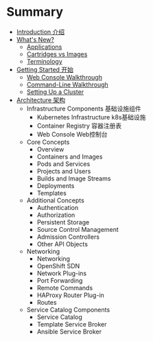 # Summary

* [Introduction 介绍](README.md)
* [What's New?](whats-new/overview.md)
  * [Applications](whats-new/applications.md)
  * [Cartridges vs Images](whats-new/cartridges-vs-images.md)
  * [Terminology](whats-new/terminology.md)
* [Getting Started 开始](getting-started/overview.md)
  * [Web Console Walkthrough](getting-started/web-console-walkthrough.md)
  * [Command-Line Walkthrough](getting-started/command-line-walkthrough.md)
  * [Setting Up a Cluster](getting-started/setting-up-a-cluster.md)
* [Architecture 架构](architecture/overview.md)
    * Infrastructure Components 基础设施组件
        * Kubernetes Infrastructure k8s基础设施
        * Container Registry 容器注册表
        * Web Console Web控制台
    * Core Concepts
        * Overview
        * Containers and Images
        * Pods and Services
        * Projects and Users
        * Builds and Image Streams
        * Deployments
        * Templates
    * Additional Concepts
        * Authentication
        * Authorization
        * Persistent Storage
        * Source Control Management
        * Admission Controllers
        * Other API Objects
    * Networking
        * Networking
        * OpenShift SDN
        * Network Plug-ins
        * Port Forwarding
        * Remote Commands
        * HAProxy Router Plug-in
        * Routes
    * Service Catalog Components
        * Service Catalog
        * Template Service Broker
        * Ansible Service Broker

